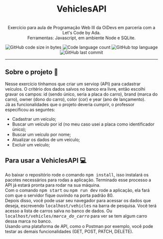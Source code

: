 <h1 align="center">
	VehiclesAPI
</h1>

<p align="center"><br>
Exercício para aula de Programação Web III da OiDevs em parceria com a Let's Code by Ada.<br>
Ferramentas: Javascript, em ambiente Node e SQLite.<br>

</p>

<p align="center">
	<img alt="GitHub code size in bytes" src="https://img.shields.io/github/languages/code-size/rafaelabdm/VehiclesAPI?color=lightblue" />
	<img alt="Code language count" src="https://img.shields.io/github/languages/count/rafaelabdm/VehiclesAPI?color=yellow" />
	<img alt="GitHub top language" src="https://img.shields.io/github/languages/top/rafaelabdm/VehiclesAPI?color=blue" />
	<img alt="GitHub last commit" src="https://img.shields.io/github/last-commit/rafaelabdm/VehiclesAPI?color=green" />
</p>

---

<h2>Sobre o projeto 🚗</h2>

<p>
Nesse exercício tínhamos que criar um serviop (API) para cadastrar veículos. O critério dos dados salvos no banco era livre, então escolhi gravar
os campos: id (sendo único, seria a placa do carro), brand (marca do carro), owner (dono do carro), color (cor) e year (ano de lançamento).<br>
Já as funcionalidades que o projeto deveria cumprir, o professor especificou as seguntes:

  * Cadastrar um veículo;
  * Buscar um veículo por id (no meu caso usei a placa como identificador único);
  * Buscar um veículo por nome;
  * Atualizar os dados de um veículo;
  * Excluir um veículo;
  
</p>

<h2>Para usar a VehiclesAPI 💻</h2>

<p>
Ao baixar o repositório rode o comando <TT>npm install</TT>, isso instalará os pacotes necessários para rodas a aplicação.
Terminado esse processo a API já estará pronta para rodar na sua máquina.<br>
Com o comando <TT>npm start</TT> ou <TT>npm run dev</TT> rode a aplicação, ela fará com que o servidor fique ouvindo na porta padrão 80.<br>
Depois disso, você pode usar seu navegador para acessar os dados que deseja, escrevendo <TT>localhost/vehicles</TT> na barra de pesquisa. 
Você terá acesso a lista de carros salva no banco de dados. Ou <TT>localhost/vehicles/<i>marca_do_carro</i></TT> para ver se tem algum carro
dessa marca no banco. <br>
Usando uma plataforma de API, como o Postman por exemplo, você pode testar as demais funcionalidades (GET, POST, PATCH, DELETE).
</p>

